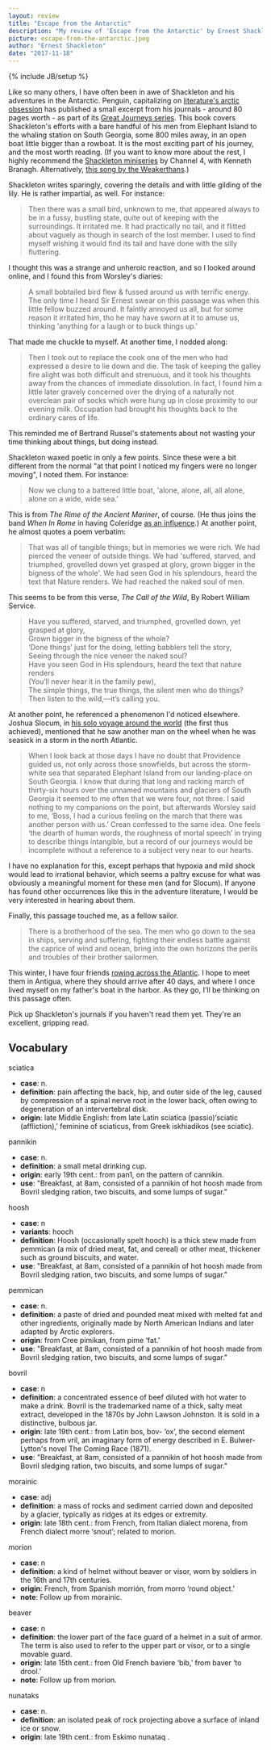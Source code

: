 ```yaml
---
layout: review
title: "Escape from the Antarctic"
description: "My review of 'Escape from the Antarctic' by Ernest Shackleton"
picture: escape-from-the-antarctic.jpeg
author: "Ernest Shackleton"
date: "2017-11-18"
---
```

{% include JB/setup %}

Like so many others, I have often been in awe of Shackleton and his adventures in the Antarctic. Penguin, capitalizing on [literature's arctic obsession](https://www.newyorker.com/magazine/2017/04/24/literatures-arctic-obsession) has published a small excerpt from his journals - around 80 pages worth - as part of its [Great Journeys series](https://g.co/kgs/g6BBam). This book covers Shackleton's efforts with a bare handful of his men from Elephant Island to the whaling station on South Georgia, some 800 miles away, in an open boat little bigger than a rowboat. It is the most exciting part of his journey, and the most worth reading. (If you want to know more about the rest, I highly recommend the [Shackleton miniseries](http://www.imdb.com/title/tt0272839/) by Channel 4, with Kenneth Branagh. Alternatively, [this song by the Weakerthans](https://open.spotify.com/track/32UM21Go5fqmt5INVsxoxF).)

Shackleton writes sparingly, covering the details and with little gilding of the lily. He is rather impartial, as well. For instance:

> Then there was a small bird, unknown to me, that appeared always to be in a fussy, bustling state, quite out of keeping with the surroundings. It irritated me. It had practically no tail, and it flitted about vaguely as though in search of the lost member. I used to find myself wishing it would find its tail and have done with the silly fluttering.

I thought this was a strange and unheroic reaction, and so I looked around online, and I found this from Worsley's diaries:

> A small bobtailed bird flew & fussed around us with terrific energy. The only time I heard Sir Ernest swear on this passage was when this little fellow buzzed around. It faintly annoyed us all, but for some reason it irritated him, tho he may have sworn at it to amuse us, thinking 'anything for a laugh or to buck things up.'

That made me chuckle to myself. At another time, I nodded along:

> Then I took out to replace the cook one of the men who had expressed a desire to lie down and die. The task of keeping the galley fire alight was both difficult and strenuous, and it took his thoughts away from the chances of immediate dissolution. In fact, I found him a little later gravely concerned over the drying of a naturally not overclean pair of socks which were hung up in close proximity to our evening milk. Occupation had brought his thoughts back to the ordinary cares of life.

This reminded me of Bertrand Russel's statements about not wasting your time thinking about things, but doing instead.

Shackleton waxed poetic in only a few points. Since these were a bit different from the normal "at that point I noticed my fingers were no longer moving", I noted them. For instance:

> Now we clung to a battered little boat, 'alone, alone, all, all alone, alone on a wide, wide sea.'

This is from _The Rime of the Ancient Mariner_, of course. (He thus joins the band _When In Rome_ in having Coleridge [as an influence](https://open.spotify.com/track/4A5DFX9Ka24JBqfbKLVGd3).) At another point, he almost quotes a poem verbatim:

> That was all of tangible things; but in memories we were rich. We had pierced the veneer of outside things. We had 'suffered, starved, and triumphed, grovelled down yet grasped at glory, grown bigger in the bigness of the whole'. We had seen God in his splendours, heard the text that Nature renders. We had reached the naked soul of men.

This seems to be from this verse, _The Call of the Wild_, By Robert William Service.

> Have you suffered, starved, and triumphed, grovelled down, yet grasped at glory,  
> Grown bigger in the bigness of the whole?  
> ‘Done things’ just for the doing, letting babblers tell the story,  
> Seeing through the nice veneer the naked soul?  
> Have you seen God in His splendours, heard the text that nature renders  
> (You’ll never hear it in the family pew),  
> The simple things, the true things, the silent men who do things?  
> Then listen to the wild,—it’s calling you.  

At another point, he referenced a phenomenon I'd noticed elsewhere. Joshua Slocum, in [his solo voyage around the world](https://en.wikipedia.org/wiki/Sailing_Alone_Around_the_World) (the first thus achieved), mentioned that he saw another man on the wheel when he was seasick in a storm in the north Atlantic.

> When I look back at those days I have no doubt that Providence guided us, not only across those snowfields, but across the storm-white sea that separated Elephant Island from our landing-place on South Georgia. I know that during that long and racking march of thirty-six hours over the unnamed mountains and glaciers of South Georgia it seemed to me often that we were four, not three. I said nothing to my companions on the point, but afterwards Worsley said to me, ‘Boss, I had a curious feeling on the march that there was another person with us.’ Crean confessed to the same idea. One feels ‘the dearth of human words, the roughness of mortal speech’ in trying to describe things intangible, but a record of our journeys would be incomplete without a reference to a subject very near to our hearts.

I have no explanation for this, except perhaps that hypoxia and mild shock would lead to irrational behavior, which seems a paltry excuse for what was obviously a meaningful moment for these men (and for Slocum). If anyone has found other occurrences like this in the adventure literature, I would be very interested in hearing about them.

Finally, this passage touched me, as a fellow sailor.

> There is a brotherhood of the sea. The men who go down to the sea in ships, serving and suffering, fighting their endless battle against the caprice of wind and ocean, bring into the own horizons the perils and troubles of their brother sailormen.

This winter, I have four friends [rowing across the Atlantic](https://www.carbonzerow.org/). I hope to meet them in Antigua, where they should arrive after 40 days, and where I once lived myself on my father's boat in the harbor. As they go, I'll be thinking on this passage often.

Pick up Shackleton's journals if you haven't read them yet. They're an excellent, gripping read.

## Vocabulary

sciatica  
  - **case**: n.  
  - **definition**: pain affecting the back, hip, and outer side of the leg, caused by compression of a spinal nerve root in the lower back, often owing to degeneration of an intervertebral disk.  
  - **origin**: late Middle English: from late Latin sciatica (passio)‘sciatic (affliction),’ feminine of sciaticus, from Greek iskhiadikos (see sciatic).  

pannikin  
  - **case**: n.  
  - **definition**: a small metal drinking cup.  
  - **origin**: early 19th cent.: from pan1, on the pattern of cannikin.  
  - **use**: "Breakfast, at 8am, consisted of a pannikin of hot hoosh made from Bovril sledging ration, two biscuits, and some lumps of sugar."  

hoosh  
  - **case**: n  
  - **variants**: hooch  
  - **definition**: Hoosh (occasionally spelt hooch) is a thick stew made from pemmican (a mix of dried meat, fat, and cereal) or other meat, thickener such as ground biscuits, and water.  
  - **use**: "Breakfast, at 8am, consisted of a pannikin of hot hoosh made from Bovril sledging ration, two biscuits, and some lumps of sugar."  

pemmican  
  - **case**: n.  
  - **definition**: a paste of dried and pounded meat mixed with melted fat and other ingredients, originally made by North American Indians and later adapted by Arctic explorers.  
  - **origin**: from Cree pimikan, from pime ‘fat.’  
  - **use**: "Breakfast, at 8am, consisted of a pannikin of hot hoosh made from Bovril sledging ration, two biscuits, and some lumps of sugar."  

bovril  
  - **case**: n  
  - **definition**: a concentrated essence of beef diluted with hot water to make a drink. Bovril is the trademarked name of a thick, salty meat extract, developed in the 1870s by John Lawson Johnston. It is sold in a distinctive, bulbous jar.  
  - **origin**: late 19th cent.: from Latin bos, bov- ‘ox’, the second element perhaps from vril, an imaginary form of energy described in E. Bulwer-Lytton's novel The Coming Race (1871).  
  - **use**: "Breakfast, at 8am, consisted of a pannikin of hot hoosh made from Bovril sledging ration, two biscuits, and some lumps of sugar."  

morainic  
  - **case**: adj  
  - **definition**: a mass of rocks and sediment carried down and deposited by a glacier, typically as ridges at its edges or extremity.  
  - **origin**: late 18th cent.: from French, from Italian dialect morena, from French dialect morre ‘snout’; related to morion.  

morion  
  - **case**: n  
  - **definition**: a kind of helmet without beaver or visor, worn by soldiers in the 16th and 17th centuries.  
  - **origin**: French, from Spanish morrión, from morro ‘round object.’  
  - **note**: Follow up from morainic.  

beaver  
  - **case**: n  
  - **definition**: the lower part of the face guard of a helmet in a suit of armor. The term is also used to refer to the upper part or visor, or to a single movable guard.  
  - **origin**: late 15th cent.: from Old French baviere ‘bib,’ from baver ‘to drool.’  
  - **note**: Follow up from morion.  

nunataks  
  - **case**: n.  
  - **definition**: an isolated peak of rock projecting above a surface of inland ice or snow.  
  - **origin**: late 19th cent.: from Eskimo nunataq .  
